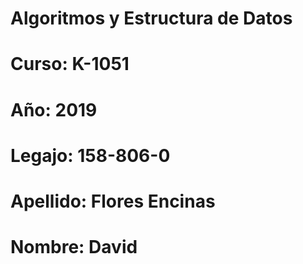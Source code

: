 # Algoritmos y Estructura de Datos
# Curso: K-1051
# Año: 2019
# Legajo: 158-806-0
# Apellido: Flores Encinas
# Nombre: David
